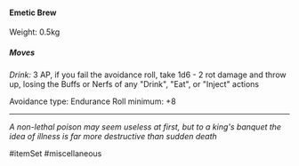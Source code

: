 #### Emetic Brew

Weight: 0.5kg
##### Moves

*Drink:* 3 AP, if you fail the avoidance roll, take 1d6 - 2 rot damage and throw up, losing the Buffs or Nerfs of any "Drink", "Eat", or "Inject" actions

Avoidance type: Endurance
Roll minimum: +8

---
*A non-lethal poison may seem useless at first, but to a king's banquet the idea of illness is far more destructive than sudden death*

#itemSet #miscellaneous